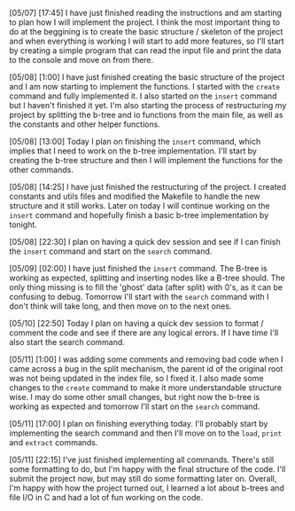 [05/07] [17:45]
I have just finished reading the instructions and am starting to plan how I will implement the project. I think the most important thing to do at the beggining is to create the basic structure / skeleton of the project and when everything is working I will start to add more features, so I'll start by creating a simple program that can read the input file and print the data to the console and move on from there.

[05/08] [1:00]
I have just finished creating the basic structure of the project and I am now starting to implement the functions. I started with the `create` command and fully implemented it. I also started on the `insert` command but I haven't finished it yet. I'm also starting the process of restructuring my project by splitting the b-tree and io functions from the main file, as well as the constants and other helper functions.

[05/08] [13:00]
Today I plan on finishing the `insert` command, which implies that I need to work on the b-tree implementation. I'll start by creating the b-tree structure and then I will implement the functions for the other commands.

[05/08] [14:25]
I have just finished the restructuring of the project. I created constants and utils files and modified the Makefile to handle the new structure and it still works. Later on today I will continue working on the `insert` command and hopefully finish a basic b-tree implementation by tonight.

[05/08] [22:30]
I plan on having a quick dev session and see if I can finish the `insert` command and start on the `search` command. 

[05/09] [02:00]
I have just finished the `insert` command. The B-tree is working as expected, splitting and inserting nodes like a B-tree should. The only thing missing is to fill the 'ghost' data (after split) with 0's, as it can be confusing to debug. Tomorrow I'll start with the `search` command with I don't think will take long, and then move on to the next ones.

[05/10] [22:50]
Today I plan on having a quick dev session to format / comment the code and see if there are any logical errors. If I have time I'll also start the search command.

[05/11] [1:00]
I was adding some comments and removing bad code when I came across a bug in the split mechanism, the parent id of the original root was not being updated in the index file, so I fixed it. I also made some changes to the `create` command to make it more understandable structure wise. I may do some other small changes, but right now the b-tree is working as expected and tomorrow I'll start on the `search` command.

[05/11] [17:00]
I plan on finishing everything today. I'll probably start by implementing the search command and then I'll move on to the `load`, `print` and `extract` commands.

[05/11] [22:15]
I've just finished implementing all commands. There's still some formatting to do, but I'm happy with the final structure of the code. I'll submit the project now, but may still do some formatting later on. Overall, I'm happy with how the project turned out, I learned a lot about b-trees and file I/O in C and had a lot of fun working on the code.